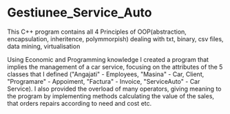 # Gestiunee_Service_Auto

This C++ program contains all 4 Principles of OOP(abstraction, encapsulation, inheritence, polymmorpish) dealing with txt, binary, csv files, data mining, virtualisation

Using Economic and Programming knowledge I created a program that implies the management of a car service, focusing on the attributes of the 5 classes that I defined ("Angajati" - Employees, "Masina" - Car, Client, "Programare" - Appoiment, "Factura" - Invoice, "ServiceAuto" - Car Service). I also provided the overload of many operators, giving meaning to the program by implementing methods calculating the value of the sales, that orders repairs according to need and cost etc.
